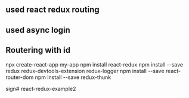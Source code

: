 ## used react redux routing 
## used async login
## Routering with id


npx create-react-app my-app
npm install react-redux
npm install --save redux redux-devtools-extension redux-logger
npm install --save react-router-dom
npm install --save redux-thunk

sign# react-redux-example2

